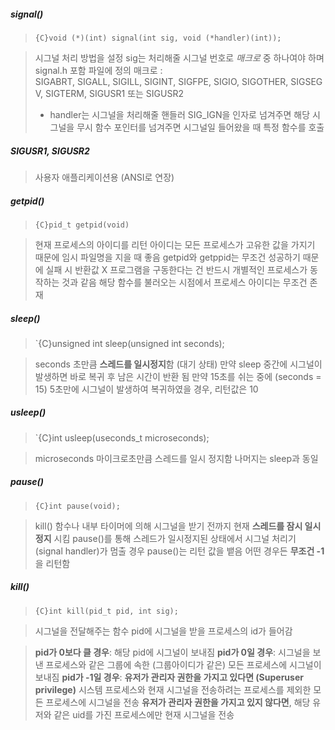 ##### signal()
> `{C}void (*)(int) signal(int sig, void (*handler)(int));` 

>시그널 처리 방법을 설정
> sig는 처리해줄 시그널 번호로 *매크로* 중 하나여야 하며 signal.h 포함 파일에 정의
> 	매크로 : SIGABRT, SIGALL, SIGILL, SIGINT, SIGFPE, SIGIO, SIGOTHER, SIGSEGV, SIGTERM, SIGUSR1 또는 SIGUSR2
> * handler는 시그널을 처리해줄 핸들러 SIG_IGN을 인자로 넘겨주면 해당 시그널을 무시
> 함수 포인터를 넘겨주면 시그널일 들어왔을 때 특정 함수를 호출
##### SIGUSR1, SIGUSR2
>사용자 애플리케이션용 (ANSI로 연장)
##### getpid()
>`{C}pid_t getpid(void)`

>현재 프로세스의 아이디를 리턴
>아이디는 모든 프로세스가 고유한 값을 가지기 때문에 임시 파일명을 지을 때 좋음
>getpid와 getppid는 무조건 성공하기 때문에 실패 시 반환값 X
>	프로그램을 구동한다는 건 반드시 개별적인 프로세스가 동작하는 것과 같음
>	해당 함수를 불러오는 시점에서 프로세스 아이디는 무조건 존재
##### sleep()
>`{C}unsigned int sleep(unsigned int seconds);

>seconds 초만큼 **스레드를 일시정지**함 (대기 상태)
> 만약 sleep 중간에 시그널이 발생하면 바로 복귀 후 남은 시간이 반환 됨
> 만약 15초를 쉬는 중에 (seconds = 15) 5초만에 시그널이 발생하여 복귀하였을 경우, 리턴값은 10
##### usleep()
>`{C}int usleep(useconds_t microseconds);

> microseconds 마이크로초만큼 스레드를 일시 정지함
> 나머지는 sleep과 동일
##### pause()
>`{C}int pause(void);`

>kill() 함수나 내부 타이머에 의해 시그널을 받기 전까지 현재 **스레드를 잠시 일시정지** 시킴
>pause()를 통해 스레드가 일시정지된 상태에서 시그널 처리기 (signal handler)가 멈출 경우 pause()는 리턴 값을 뱉음
>어떤 경우든 **무조건 -1**을 리턴함
##### kill()
>`{C}int kill(pid_t pid, int sig);`

>시그널을 전달해주는 함수
>pid에 시그널을 받을 프로세스의 id가 들어감

>**pid가 0보다 클 경우**: 해당 pid에 시그널이 보내짐
>**pid가 0일 경우**: 시그널을 보낸 프로세스와 같은 그룹에 속한 (그룹아이디가 같은) 모든 프로세스에 시그널이 보내짐
>**pid가 -1일 경우**:
>	**유저가 관리자 권한을 가지고 있다면 (Superuser privilege)** 시스템 프로세스와 현재 시그널을 전송하려는 프로세스를 제외한 모든 프로세스에 시그널을 전송
>	**유저가 관리자 권한을 가지고 있지 않다면**, 해당 유저와 같은 uid를 가진 프로세스에만 현재 시그널을 전송
